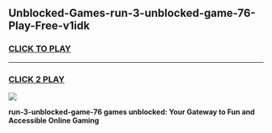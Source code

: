 
## Unblocked-Games-run-3-unblocked-game-76-Play-Free-v1idk
<h3>
<a href="https://premium76.site?title=run-3-unblocked-game-76&ref=23A">CLICK TO PLAY</a></h3>
<hr>

<h3>
<a href="https://premium76.site?title=run-3-unblocked-game-76&ref=23A">CLICK 2 PLAY</a>
  
</h3>

<a href="https://premium76.site?title=run-3-unblocked-game-76&ref=23A"><img src="https://clearcache.store/games.png"></a>


**run-3-unblocked-game-76 games unblocked: Your Gateway to Fun and Accessible Online Gaming**
